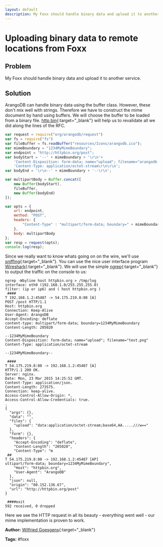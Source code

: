 ```yaml
---
layout: default
description: My Foxx should handle binary data and upload it to another service
---
```

# Uploading binary data to remote locations from Foxx

## Problem

My Foxx should handle binary data and upload it to another service.

## Solution
ArangoDB can handle binary data using the buffer class. However, these don't mix well with strings. Therefore we have to construct the mime document by hand using buffers. We will choose the buffer to be loaded from a binary file. [http bin](http://httpbin.org){:target="_blank"} will help us to revalidate all we did along the lines of the RFC.

```js
var request = require("org/arangodb/request")
var fs = require("fs")
var fileBuffer = fs.readBuffer("resources/Icons/arangodb.ico");
var mimeBoundary = "1234MyMimeBoundary";
var endpoint = "http://httpbin.org/post";
var bodyStart = '--' + mimeBoundary + '\r\n'+
    'Content-Disposition: form-data; name="upload"; filename="arangodb.ico"\r\n'+
    'Content-Type: application/octet-stream\r\n\r\n';
var bodyEnd = '\r\n--' + mimeBoundary + '--\r\n';

var multipartBody = Buffer.concat([
    new Buffer(bodyStart),
    fileBuffer,
    new Buffer(bodyEnd)
]);

var opts = {
    url: endpoint,
    method: "POST",
    headers: {
        "Content-Type" : "multipart/form-data; boundary=" + mimeBoundary
    },
    body: multipartBody
};
var resp = request(opts);
console.log(resp);
```

Since we really want to know whats going on on the wire, we'll use [sniffing](http://www.tcpdump.org/){:target="_blank"}. You can use the nice user interface program [Wireshark](http://wireshark.org){:target="_blank"}. We will use the simple [ngrep](http://ngrep.sourceforge.net/){:target="_blank"} to output the traffic on the console to us:

```
ngrep -Wbyline host httpbin.org > /tmp/log
interface: eth0 (192.168.1.0/255.255.255.0)
filter: (ip or ip6) and ( host httpbin.org )
 ####
T 192.168.1.2:45487 -> 54.175.219.8:80 [A]
POST /post HTTP/1.1
Host: httpbin.org
Connection: Keep-Alive
User-Agent: ArangoDB
Accept-Encoding: deflate
content-type: multipart/form-data; boundary=1234MyMimeBoundary
Content-Length: 205020

--1234MyMimeBoundary
Content-Disposition: form-data; name="upload"; filename="test.png"
Content-Type: application/octet-stream

--1234MyMimeBoundary--

 ####
T 54.175.219.8:80 -> 192.168.1.2:45487 [A]
HTTP/1.1 200 OK.
Server: nginx.
Date: Mon, 23 Mar 2015 14:25:52 GMT.
Content-Type: application/json.
Content-Length: 273575.
Connection: keep-alive.
Access-Control-Allow-Origin: *.
Access-Control-Allow-Credentials: true.
.
{
  "args": {},
  "data": "",
  "files": {
    "upload": "data:application/octet-stream;base64,AA.....///w=="
  },
  "form": {},
  "headers": {
    "Accept-Encoding": "deflate",
    "Content-Length": "205020",
    "Content-Type": "m
 ##
T 54.175.219.8:80 -> 192.168.1.2:45487 [AP]
ultipart/form-data; boundary=1234MyMimeBoundary",
    "Host": "httpbin.org",
    "User-Agent": "ArangoDB"
  },
  "json": null,
  "origin": "80.152.136.67",
  "url": "http://httpbin.org/post"
}

 ####exit
592 received, 0 dropped
```

Here we see the HTTP request in all its beauty - everything went well - our mime implementation is proven to work.

**Author:** [Wilfried Goesgens](https://github.com/dothebart){:target="_blank"}

**Tags:**  #foxx
